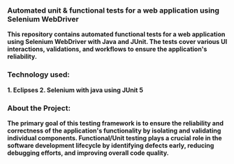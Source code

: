 <h3 align="left"><b>Automated unit & functional tests for a web application using Selenium WebDriver</h3>
This repository contains automated functional tests for a web application using Selenium WebDriver with Java and JUnit.
  The tests cover various UI interactions, validations, and workflows to ensure the application's reliability.

<h3 align="left"><b>Technology used: </h3>
<p>
1. Eclipses
2. Selenium with java using JUnit 5

<h3 align="left"><b>About the Project: </h3>
<p>

The primary goal of this testing framework is to ensure the reliability and correctness of the application's functionality by isolating and validating individual components. 
Functional/Unit testing plays a crucial role in the software development lifecycle by identifying defects early, reducing debugging efforts, and improving overall code quality.
